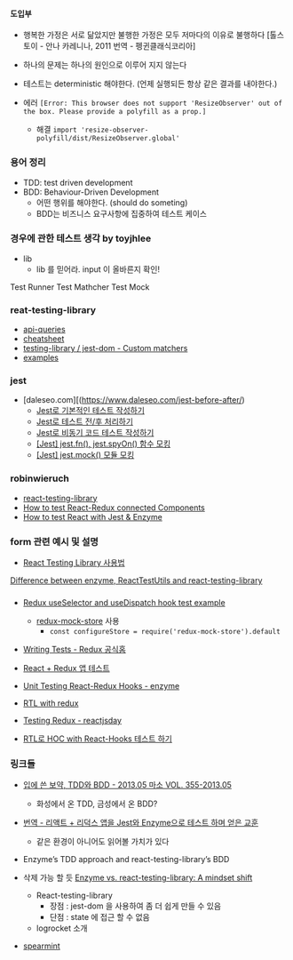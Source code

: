 #### 도입부
- 행복한 가정은 서로 닮았지만 불행한 가정은 모두 저마다의 이유로 불행하다 [톨스토이 - 안나 카레니나, 2011 번역 - 펭귄클래식코리아]
- 하나의 문제는 하나의 원인으로 이루어 지지 않는다
- 테스트는 deterministic 해야한다. (언제 실행되든 항상 같은 결과를 내야한다.)

- 에러 `[Error: This browser does not support 'ResizeObserver' out of the box. Please provide a polyfill as a prop.]`
    - 해결 `import 'resize-observer-polyfill/dist/ResizeObserver.global'`

### 용어 정리
- TDD: test driven development
- BDD: Behaviour-Driven Development
  - 어떤 행위를 해야한다. (should do someting)
  - BDD는 비즈니스 요구사항에 집중하여 테스트 케이스

### 경우에 관한 테스트 생각 by toyjhlee
- lib
  - lib 를 믿어라. input 이 올바른지 확인!

Test Runner
Test Mathcher
Test Mock

### reat-testing-library
- [api-queries](https://testing-library.com/docs/dom-testing-library/api-queries)
- [cheatsheet](https://testing-library.com/docs/dom-testing-library/cheatsheet#queries)
- [testing-library / jest-dom - Custom matchers](https://github.com/testing-library/jest-dom#table-of-contents)
- [examples](https://codesandbox.io/s/github/kentcdodds/react-testing-library-examples)

### jest
- [daleseo.com][(https://www.daleseo.com/jest-before-after/)
    - [Jest로 기본적인 테스트 작성하기](https://www.daleseo.com/jest-basic/)
    - [Jest로 테스트 전/후 처리하기](https://www.daleseo.com/jest-before-after/)
    - [Jest로 비동기 코드 테스트 작성하기](https://www.daleseo.com/jest-async/)
    - [[Jest] jest.fn(), jest.spyOn() 함수 모킹](https://www.daleseo.com/jest-fn-spy-on/)
    - [[Jest] jest.mock() 모듈 모킹](https://www.daleseo.com/jest-mock-modules/)

### robinwieruch
- [react-testing-library](https://www.robinwieruch.de/react-testing-library)
- [How to test React-Redux connected Components](https://www.robinwieruch.de/react-connected-component-test)
- [How to test React with Jest & Enzyme](https://www.robinwieruch.de/react-testing-jest-enzyme)

### form 관련 예시 및 설명
- [React Testing Library 사용법](https://www.daleseo.com/react-testing-library/)

[Difference between enzyme, ReactTestUtils and react-testing-library](https://stackoverflow.com/questions/54152562/difference-between-enzyme-reacttestutils-and-react-testing-library?answertab=active#tab-top)

###
- [Redux useSelector and useDispatch hook test example](https://gist.github.com/krawaller/e5d40217658fa132f3c3904987e467cd)
    - [redux-mock-store](https://github.com/reduxjs/redux-mock-store) 사용
        - `const configureStore = require('redux-mock-store').default`

- [Writing Tests - Redux 공식홈](https://redux.js.org/recipes/writing-tests#connected-components)
- [React + Redux 앱 테스트](https://velopert.com/3591)
- [Unit Testing React-Redux Hooks - enzyme](https://medium.com/better-programming/unit-testing-react-redux-hooks-ce7d69e1e834)

- [RTL with redux](https://dev.to/fredrikbergqvist/mocking-redux-useselector-hook-2ale)

- [Testing Redux - reactjsday](https://noriste.github.io/reactjsday-2019-testing-course/book/react-testing-library/redux.html)

- [RTL로 HOC with React-Hooks 테스트 하기](https://pewww.tistory.com/25)

### 링크들
- [입에 쓴 보약, TDD와 BDD - 2013.05 마소 VOL. 355-2013.05](https://kdata.or.kr/info/info_04_view.html?field=&keyword=&type=techreport&page=48&dbnum=172089&mode=detail&type=techreport)
  - 화성에서 온 TDD, 금성에서 온 BDD?

- [번역 - 리액트 + 리덕스 앱을 Jest와 Enzyme으로 테스트 하며 얻은 교훈](https://rinae.dev/posts/lessons-learned-testing-react-redux-apps-with-jest-and-enzyme-kr)
    - 같은 환경이 아니어도 읽어볼 가치가 있다

- Enzyme’s TDD approach and react-testing-library’s BDD

- 삭제 가능 할 듯 [Enzyme vs. react-testing-library: A mindset shift](https://blog.logrocket.com/enzyme-vs-react-testing-library-a-mindset-shift/)
  - React-testing-library
    - 장점 : jest-dom 을 사용하여 좀 더 쉽게 만들 수 있음
    - 단점 : state 에 접근 할 수 없음
  - logrocket 소개

- [spearmint](https://github.com/open-source-labs/spearmint)
